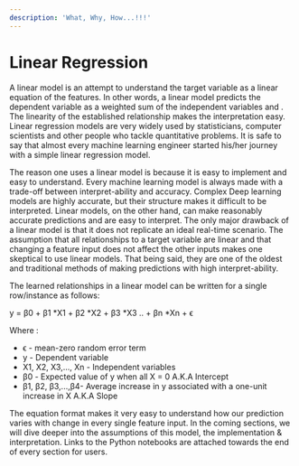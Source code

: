 ```yaml
---
description: 'What, Why, How...!!!'
---
```


# Linear Regression

A linear model is an attempt to understand the target variable as a linear equation of the features. In other words, a linear model predicts the dependent variable as a weighted sum of the independent variables and . The linearity of the established relationship makes the interpretation easy. Linear regression models are very widely used by statisticians, computer scientists and other people who tackle quantitative problems. It is safe to say that almost every machine learning engineer started his/her journey with a simple linear regression model. 

The reason one uses a linear model is because it is easy to implement and easy to understand. Every machine learning model is always made with a trade-off between interpret-ability and accuracy. Complex Deep learning models are highly accurate, but their structure makes it difficult to be interpreted. Linear models, on the other hand, can make reasonably accurate predictions and are easy to interpret. The only major drawback of a linear model is that it does not replicate an ideal real-time scenario. The assumption that all relationships to a target variable are linear and that changing a feature input does not affect the other inputs makes one skeptical to use linear models. That being said, they are one of the oldest and traditional methods of making predictions with high interpret-ability. 

The learned relationships  in a linear model can be written for a single row/instance as follows:

y = β0 + β1 \*X1 + β2 \*X2 + β3 \*X3 .. + βn \*Xn + ϵ

Where :

* ϵ -  mean-zero random error term
* y - Dependent variable 
* X1, X2, X3,..., Xn - Independent variables
* β0 - Expected value of y when all X = 0 A.K.A Intercept
* β1, β2, β3,...,β4- Average increase in y associated with a one-unit increase in X A.K.A Slope

The equation format makes it very easy to understand how our prediction varies with change in every single feature input. In the coming sections, we will dive deeper into the assumptions of this model, the implementation & interpretation. Links to the Python notebooks are attached towards the end of every section for users.


